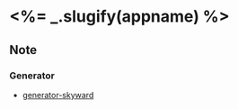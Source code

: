 # <%= _.slugify(appname) %>

## Note

### Generator

* [generator-skyward](https://www.npmjs.com/package/generator-skyward)

